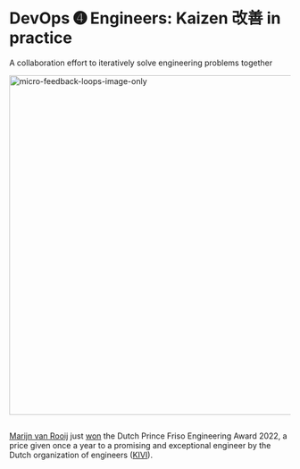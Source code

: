 # DevOps ➍ Engineers: Kaizen 改善 in practice
A collaboration effort to iteratively solve engineering problems together

<img width="607" alt="micro-feedback-loops-image-only" src="https://user-images.githubusercontent.com/2031627/158816456-17cc0210-1af1-4020-a9fc-0956361d56ad.png">

##
[Marijn van Rooij](https://www.linkedin.com/in/marijn-van-rooij-7358579a/) just [won](https://indiaeducationdiary.in/university-of-groningen-alumnus-marijn-van-rooij-wins-prince-friso-engineering-award-2022/) the Dutch Prince Friso Engineering Award 2022, a price given once a year to a promising and exceptional engineer by the Dutch organization of engineers ([KIVI](https://www.kivi.nl/)).
